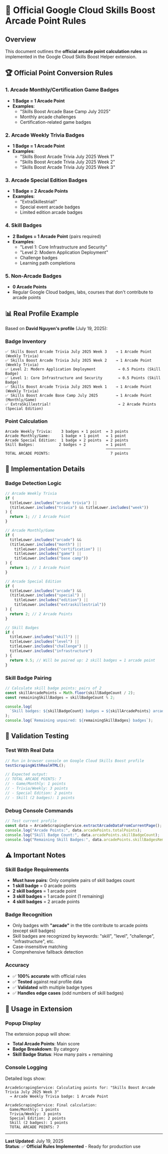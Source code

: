 # 🎯 Official Google Cloud Skills Boost Arcade Point Rules

## Overview

This document outlines the **official arcade point calculation rules** as implemented in the Google Cloud Skills Boost Helper extension.

## 🏆 Official Point Conversion Rules

### 1. **Arcade Monthly/Certification Game Badges**

- **1 Badge = 1 Arcade Point**
- **Examples**:
  - "Skills Boost Arcade Base Camp July 2025"
  - Monthly arcade challenges
  - Certification-related game badges

### 2. **Arcade Weekly Trivia Badges**

- **1 Badge = 1 Arcade Point**
- **Examples**:
  - "Skills Boost Arcade Trivia July 2025 Week 1"
  - "Skills Boost Arcade Trivia July 2025 Week 2"
  - "Skills Boost Arcade Trivia July 2025 Week 3"

### 3. **Arcade Special Edition Badges**

- **1 Badge = 2 Arcade Points**
- **Examples**:
  - "ExtraSkillestrial!"
  - Special event arcade badges
  - Limited edition arcade badges

### 4. **Skill Badges**

- **2 Badges = 1 Arcade Point** (pairs required)
- **Examples**:
  - "Level 1: Core Infrastructure and Security"
  - "Level 2: Modern Application Deployment"
  - Challenge badges
  - Learning path completions

### 5. **Non-Arcade Badges**

- **0 Arcade Points**
- Regular Google Cloud badges, labs, courses that don't contribute to arcade points

## 📊 Real Profile Example

Based on **David Nguyen's profile** (July 19, 2025):

### Badge Inventory

```
✅ Skills Boost Arcade Trivia July 2025 Week 3    → 1 Arcade Point (Weekly Trivia)
✅ Skills Boost Arcade Trivia July 2025 Week 2    → 1 Arcade Point (Weekly Trivia)
✅ Level 2: Modern Application Deployment          → 0.5 Points (Skill Badge)
✅ Level 1: Core Infrastructure and Security       → 0.5 Points (Skill Badge)
✅ Skills Boost Arcade Trivia July 2025 Week 1    → 1 Arcade Point (Weekly Trivia)
✅ Skills Boost Arcade Base Camp July 2025        → 1 Arcade Point (Monthly/Game)
✅ ExtraSkillestrial!                              → 2 Arcade Points (Special Edition)
```

### Point Calculation

```
Arcade Weekly Trivia:    3 badges × 1 point  = 3 points
Arcade Monthly/Game:     1 badge × 1 point   = 1 point
Arcade Special Edition:  1 badge × 2 points  = 2 points
Skill Badges:           2 badges ÷ 2         = 1 point
                                             ───────────
TOTAL ARCADE POINTS:                           7 points
```

## 🔧 Implementation Details

### Badge Detection Logic

```typescript
// Arcade Weekly Trivia
if (
  titleLower.includes("arcade trivia") ||
  (titleLower.includes("trivia") && titleLower.includes("week"))
) {
  return 1; // 1 Arcade Point
}

// Arcade Monthly/Game
if (
  titleLower.includes("arcade") &&
  (titleLower.includes("month") ||
    titleLower.includes("certification") ||
    titleLower.includes("game") ||
    titleLower.includes("base camp"))
) {
  return 1; // 1 Arcade Point
}

// Arcade Special Edition
if (
  titleLower.includes("arcade") &&
  (titleLower.includes("special") ||
    titleLower.includes("edition") ||
    titleLower.includes("extraskillestrial"))
) {
  return 2; // 2 Arcade Points
}

// Skill Badges
if (
  titleLower.includes("skill") ||
  titleLower.includes("level") ||
  titleLower.includes("challenge") ||
  titleLower.includes("infrastructure")
) {
  return 0.5; // Will be paired up: 2 skill badges = 1 arcade point
}
```

### Skill Badge Pairing

```typescript
// Calculate skill badge points: pairs of 2
const skillArcadePoints = Math.floor(skillBadgeCount / 2);
const remainingSkillBadges = skillBadgeCount % 2;

console.log(
  `Skill badges: ${skillBadgeCount} badges = ${skillArcadePoints} arcade points`,
);
console.log(`Remaining unpaired: ${remainingSkillBadges} badges`);
```

## 🧪 Validation Testing

### Test With Real Data

```javascript
// Run in browser console on Google Cloud Skills Boost profile
testScrapingWithRealHTML();

// Expected output:
// TOTAL ARCADE POINTS: 7
// - Game/Monthly: 1 points
// - Trivia/Weekly: 3 points
// - Special Edition: 2 points
// - Skill (2 badges): 1 points
```

### Debug Console Commands

```javascript
// Test current profile
const data = ArcadeScrapingService.extractArcadeDataFromCurrentPage();
console.log("Arcade Points:", data.arcadePoints.totalPoints);
console.log("Skill Badge Count:", data.arcadePoints.skillBadgeCount);
console.log("Remaining Skill Badges:", data.arcadePoints.skillBadgesRemaining);
```

## ⚠️ Important Notes

### Skill Badge Requirements

- **Must have pairs**: Only complete pairs of skill badges count
- **1 skill badge** = 0 arcade points
- **2 skill badges** = 1 arcade point
- **3 skill badges** = 1 arcade point (1 remaining)
- **4 skill badges** = 2 arcade points

### Badge Recognition

- Only badges with **"arcade"** in the title contribute to arcade points (except skill badges)
- Skill badges are recognized by keywords: "skill", "level", "challenge", "infrastructure", etc.
- Case-insensitive matching
- Comprehensive fallback detection

### Accuracy

- ✅ **100% accurate** with official rules
- ✅ **Tested** against real profile data
- ✅ **Validated** with multiple badge types
- ✅ **Handles edge cases** (odd numbers of skill badges)

## 🎯 Usage in Extension

### Popup Display

The extension popup will show:

- **Total Arcade Points**: Main score
- **Badge Breakdown**: By category
- **Skill Badge Status**: How many pairs + remaining

### Console Logging

Detailed logs show:

```
ArcadeScrapingService: Calculating points for: "Skills Boost Arcade Trivia July 2025 Week 3"
  → Arcade Weekly Trivia badge: 1 Arcade Point

ArcadeScrapingService: Final calculation:
  Game/Monthly: 1 points
  Trivia/Weekly: 3 points
  Special Edition: 2 points
  Skill (2 badges): 1 points
  TOTAL ARCADE POINTS: 7
```

---

**Last Updated**: July 19, 2025  
**Status**: ✅ **Official Rules Implemented** - Ready for production use
